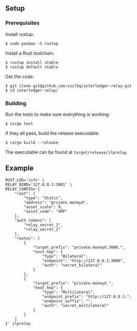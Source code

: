 ## Setup
### Prerequisites

Install rustup:

    $ sudo pacman -S rustup

Install a Rust toolchain:

    $ rustup install stable
    $ rustup default stable

Get the code:

    $ git clone git@github.com:coilhq/interledger-relay.git
    $ cd interledger-relay/

### Building


Run the tests to make sure everything is working:

    $ cargo test

If they all pass, build the release executable:

    $ cargo build --release

The executable can be found at `target/release/ilprelay`.

## Example

```
RUST_LOG='info' \
RELAY_BIND='127.0.0.1:3001' \
RELAY_CONFIG='{
	"root": {
		"type": "Static",
		"address": "private.moneyd",
		"asset_scale": 9,
		"asset_code": "XRP"
	},
	"auth_tokens": [
		"relay_secret_1",
		"relay_secret_2"
	],
	"routes": [
		{
			"target_prefix": "private.moneyd.3000.",
			"next_hop": {
				"type": "Bilateral",
				"endpoint": "http://127.0.0.1:3000",
				"auth": "secret_bilateral"
			}
		},
		{
			"target_prefix": "private.moneyd.",
			"next_hop": {
				"type": "Multilateral",
				"endpoint_prefix": "http://127.0.0.1:",
				"endpoint_suffix": "",
				"auth": "secret_multilateral"
			}
		}
	]
}' ilprelay
```
